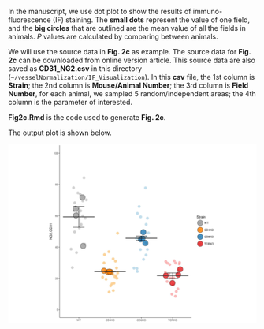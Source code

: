 In the manuscript, we use dot plot to show the results of immuno-fluorescence (IF) staining. The **small dots** represent the value of one field, and the **big circles** that are outlined are the mean value of all the fields in animals. *P* values are calculated by comparing between animals.

We will use the source data in **Fig. 2c** as example. The source data for **Fig. 2c** can be downloaded from online version article. This source data are also saved as **CD31_NG2.csv** in this directory (`~/vesselNormalization/IF_Visualization`). In this **csv** file, the 1st column is **Strain**; the 2nd column is **Mouse/Animal Number**; the 3rd column is **Field Number**, for each animal, we sampled 5 random/independent areas; the 4th column is the parameter of interested.

**Fig2c.Rmd** is the code used to generate **Fig. 2c**.

The output plot is shown below.

![IF_output](https://raw.githubusercontent.com/lintian0616/vesselNormalization/master/IF_Visualization/IF_Example.jpeg?token=AG381j6M89hcGvi91oCQu4CG_tZ9DbHyks5YpbSFwA%3D%3D)